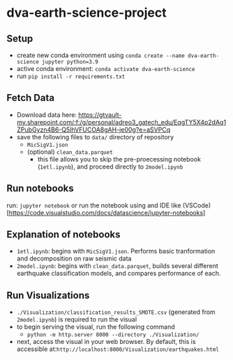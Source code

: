 # dva-earth-science-project

## Setup

- create new conda environment using `conda create --name dva-earth-science jupyter python=3.9`
- active conda environment: `conda activate dva-earth-science`
- run `pip install -r requirements.txt`

## Fetch Data

- Download data here: https://gtvault-my.sharepoint.com/:f:/g/personal/adreo3_gatech_edu/EqgTY5X4p2dAq1ZPubGyzn4B6-Q5IhVFUCOA8gAH-je00g?e=aSVPCq
- save the following files to `data/` directory of repository
  - `MicSigV1.json`
  - (optional) `clean_data.parquet`
    - this file allows you to skip the pre-proecessing notebook (`1etl.ipynb`), and proceed directly to `2model.ipynb`

## Run notebooks
run: `jupyter notebook` or run the notebook using and IDE like (VSCode)[https://code.visualstudio.com/docs/datascience/jupyter-notebooks]

## Explanation of notebooks

- `1etl.ipynb`: begins with `MicSigV1.json`. Performs basic tranformation and decomposition on raw seismic data
- `2model.ipynb`: begins with `clean_data.parquet`, builds several different earthquake classification models, and compares performance of each.

## Run Visualizations
- `./Visualization/classification_results_SMOTE.csv` (generated from `2model.ipynb`) is required to run the visual
- to begin serving the visual, run the following command
  -  `python -m http.server 8000 --directory ./Visualization/`
- next, access the visual in your web browser. By default, this is accessible at:`http://localhost:8000/Visualization/earthquakes.html`